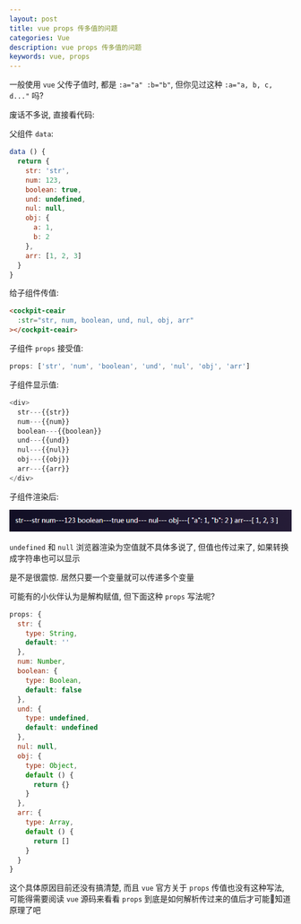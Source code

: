 ```yaml
---
layout: post
title: vue props 传多值的问题
categories: Vue
description: vue props 传多值的问题
keywords: vue, props
---
```


一般使用 `vue` 父传子值时, 都是 `:a="a" :b="b"`, 但你见过这种 `:a="a, b, c, d..."` 吗?

废话不多说, 直接看代码:

父组件 `data`:

```js
data () {
  return {
    str: 'str',
    num: 123,
    boolean: true,
    und: undefined,
    nul: null,
    obj: {
      a: 1,
      b: 2
    },
    arr: [1, 2, 3]
  }
}
```

给子组件传值:

```html
<cockpit-ceair
  :str="str, num, boolean, und, nul, obj, arr"
></cockpit-ceair>
```

子组件 `props` 接受值:

```js
props: ['str', 'num', 'boolean', 'und', 'nul', 'obj', 'arr']
```

子组件显示值:

```js
<div>
  str---{{str}}
  num---{{num}}
  boolean---{{boolean}}
  und---{{und}}
  nul---{{nul}}
  obj---{{obj}}
  arr---{{arr}}
</div>
```

子组件渲染后:

![](/assets/images/posts/vue/803185001.png)

`undefined` 和 `null` 浏览器渲染为空值就不具体多说了, 但值也传过来了, 如果转换成字符串也可以显示

是不是很震惊. 居然只要一个变量就可以传递多个变量

可能有的小伙伴认为是解构赋值, 但下面这种 `props` 写法呢?

```js
props: {
  str: {
    type: String,
    default: ''
  },
  num: Number,
  boolean: {
    type: Boolean,
    default: false
  },
  und: {
    type: undefined,
    default: undefined
  },
  nul: null,
  obj: {
    type: Object,
    default () {
      return {}
    }
  },
  arr: {
    type: Array,
    default () {
      return []
    }
  }
}
```

这个具体原因目前还没有搞清楚, 而且 `vue` 官方关于 `props` 传值也没有这种写法, 可能得需要阅读 `vue` 源码来看看 `props` 到底是如何解析传过来的值后才可能知道原理了吧
